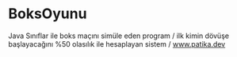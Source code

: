 # BoksOyunu
Java Sınıflar ile boks maçını simüle eden program / ilk kimin dövüşe başlayacağını %50 olasılık ile hesaplayan sistem / www.patika.dev
